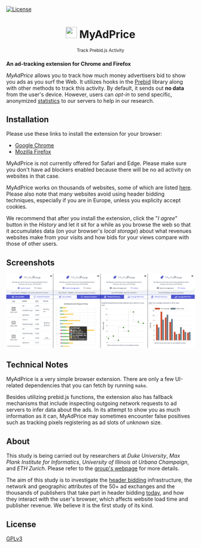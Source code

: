 [![License](https://img.shields.io/badge/License-GPLv3-blue.svg)](https://github.com/waqaraqeel/myadprice/blob/master/LICENSE.txt)


<h1 align="center">
<img  src="https://www.myadprice.com/static/images/icon.png" height="30" width="30">
MyAdPrice
</h1>
<p align="center">
<sup> 
      Track Prebid.js Activity
</sup>


**An ad-tracking extension for Chrome and Firefox**

*MyAdPrice* allows you to track how much money advertisers bid to show you ads as you surf the Web. It utilizes hooks in the [Prebid](https://github.com/prebid/Prebid.js/) library along with other methods to track this activity. By default, it sends out __no data__ from the user's device. However, users can *opt-in* to send specific, anonymized [statistics](https://www.myadprice.com/terms) to our servers to help in our research.

## Installation
Please use these links to install the extension for your browser:
- [Google Chrome](https://bit.ly/myadprice-ch)
- [Mozilla Firefox](https://bit.ly/myadprice-fx)

MyAdPrice is not currently offered for Safari and Edge. Please make sure you don't have ad blockers enabled because there will be no ad activity on websites in that case.

MyAdPrice works on thousands of websites, some of which are listed [here](https://www.myadprice.com/websites). Please also note that many websites avoid using header bidding techniques, especially if you are in Europe, unless you explicity accept cookies.

We recommend that after you install the extension, click the "_I agree_" button in the _History_ and let it sit for a while as you browse the web so that it accumulates data (on your browser's _local storage_) about what revenues websites make from your visits and how bids for your views compare with those of other users.

## Screenshots
![screenshots](https://raw.githubusercontent.com/waqaraqeel/myadprice/master/img/screenshot.png)

## Technical Notes
MyAdPrice is a very simple browser extension. There are only a few UI-related dependencies that you can fetch by running `make`.

Besides utilizing prebid.js functions, the extension also has fallback mechanisms that include inspecting outgoing network requests to ad servers to infer data about the ads. In its attempt to show you as much information as it can, MyAdPrice may sometimes encounter false positives such as tracking pixels registering as ad slots of unknown size.

## About
This study is being carried out by researchers at _Duke University_, _Max Plank Institute for Informatics_, _University of Illinois at Urbana Champaign_, and _ETH Zurich_. Please refer to the [group's webpage](http://cspeed.net) for more details.

The aim of this study is to investigate the [header bidding](https://adexchanger.com/publishers/the-rise-of-header-bidding-and-the-end-of-the-publisher-waterfall/) infrastructure, the network and geographic attributes of the 50+ ad exchanges and the thousands of publishers that take part in header bidding [today](https://adzerk.com/hbix/), and how they interact with the user's browser, which affects website load time and publisher revenue. We believe it is the first study of its kind.

## License
[GPLv3](https://github.com/waqaraqeel/myadprice/blob/master/LICENSE.txt)
